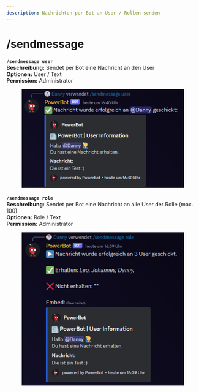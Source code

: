 ```yaml
---
description: Nachrichten per Bot an User / Rollen senden
---
```


# /sendmessage

**`/sendmessage user`**\
**Beschreibung:** Sendet per Bot eine Nachricht an den User\
**Optionen:** User / Text\
**Permission:** Administrator

<div align="left">

<figure><img src="../../.gitbook/assets/image (1) (1) (1) (1).png" alt=""><figcaption></figcaption></figure>

</div>

**`/sendmessage role`**\
**Beschreibung:** Sendet per Bot eine Nachricht an alle User der Rolle (max. 100)\
**Optionen:** Role / Text\
**Permission:** Administrator

<div align="left">

<figure><img src="../../.gitbook/assets/image (6) (1).png" alt=""><figcaption></figcaption></figure>

</div>
